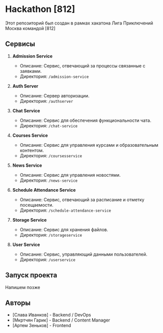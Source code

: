 # Hackathon [812]

Этот репозиторий был создан в рамках хакатона Лига Приключений Москва командой [812]

## Сервисы

1. **Admission Service**
   - Описание: Сервис, отвечающий за процессы связанные с заявками.
   - Директория: `/admission-service`

2. **Auth Server**
   - Описание: Сервер авторизации.
   - Директория: `/authserver`

3. **Chat Service**
   - Описание: Сервис для обеспечения функциональности чата.
   - Директория: `/chat-service`

4. **Courses Service**
   - Описание: Сервис для управления курсами и образовательным контентом.
   - Директория: `/coursesservice`

5. **News Service**
   - Описание: Сервис для управления новостями.
   - Директория: `/news-service`

6. **Schedule Attendance Service**
   - Описание: Сервис, отвечающий за расписание и отметку посещаемости.
   - Директория: `/schedule-attendance-service`

7. **Storage Service**
   - Описание: Сервис для хранения файлов.
   - Директория: `/storageservice`

8. **User Service**
   - Описание: Сервис, управляющий данными пользователей.
   - Директория: `/userservice`

## Запуск проекта

Напишем позже

## Авторы

- [Слава Иванков] - Backend / DevOps
- [Мкртчян Гарик] - Backend / Content Manager
- [Артем Зеньков] - Frontend

